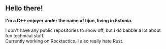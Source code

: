 ## Hello there! 
**I'm a C++ enjoyer under the name of tijon, living in Estonia.**

I don't have any public repositories to show off, but I do babble a lot about fun technical stuff.\
Currently working on Rocktactics. I also really hate Rust.
